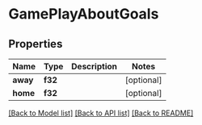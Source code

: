 # GamePlayAboutGoals

## Properties

Name | Type | Description | Notes
------------ | ------------- | ------------- | -------------
**away** | **f32** |  | [optional] 
**home** | **f32** |  | [optional] 

[[Back to Model list]](../README.md#documentation-for-models) [[Back to API list]](../README.md#documentation-for-api-endpoints) [[Back to README]](../README.md)


